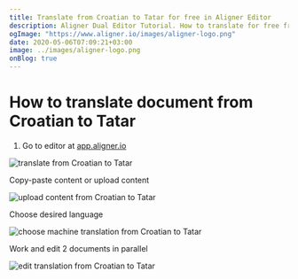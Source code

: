 ```yaml
---
title: Translate from Croatian to Tatar for free in Aligner Editor
description: Aligner Dual Editor Tutorial. How to translate for free from Croatian to Tatar. Aligner is multilingual document management platform. 
ogImage: "https://www.aligner.io/images/aligner-logo.png"
date: 2020-05-06T07:09:21+03:00
image: ../images/aligner-logo.png
onBlog: true
---
```


# How to translate document from Croatian to Tatar

1. Go to editor at [app.aligner.io](https://app.aligner.io "Aligner App web page")

![translate from Croatian to Tatar](../aligner-blank-editor.png "translate from Croatian to Tatar")

Copy-paste content or upload content

![upload content from Croatian to Tatar](../aligner-uploaded-document.png "upload content from Croatian to Tatar")

Choose desired language

![choose machine translation from Croatian to Tatar](../aligner-language-dropdown.png "choose machine translation from Croatian to Tatar")

Work and edit 2 documents in parallel

![edit translation from Croatian to Tatar](../aligner-double-sitded-editor.png "edit translation from Croatian to Tatar")

